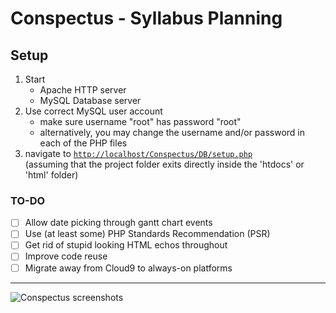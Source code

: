 # Conspectus - Syllabus Planning


## Setup

1. Start
   - Apache HTTP server
   - MySQL Database server
2. Use correct MySQL user account
   - make sure username "root" has password "root"
   - alternatively, you may change the username and/or password in each of the PHP files
3. navigate to [`http://localhost/Conspectus/DB/setup.php`](http://localhost/project_SE/DB/setup.php)<br>(assuming that the project folder exits directly inside the 'htdocs' or 'html' folder)

### TO-DO
- [ ] Allow date picking through gantt chart events
- [ ] Use (at least some) PHP Standards Recommendation (PSR)
- [ ] Get rid of stupid looking HTML echos throughout
- [ ] Improve code reuse
- [ ] Migrate away from Cloud9 to always-on platforms

___
![Conspectus screenshots](https://raw.githubusercontent.com/user501254/project_SE/master/doc/output_Gbjb76.gif)
